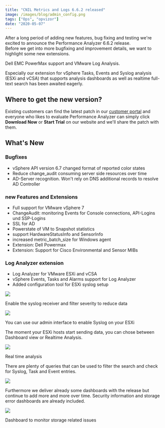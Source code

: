 ```yaml
---
title: "CNIL Metrics and Logs 6.6.2 released"
image: /images/blog/admin_config.png
tags: ["Ops", "opvizor"]
date: "2020-05-07"
---
```


After a long period of adding new features, bug fixing and testing we're excited to announce the Performance Analyzer 6.6.2 release.  
Before we get into more bugfixing and improvement details, we want to highlight some new extensions.

Dell EMC PowerMax support and VMware Log Analysis.

Especially our extension for vSphere Tasks, Events and Syslog analysis (ESXi and vCSA) that supports analysis dashboards as well as realtime full-text search has been awaited eagerly.

## Where to get the new version?

Existing customers can find the latest patch in our [customer portal](https://www.opvizor.com/activecustomer/) and everyone who likes to evaluate Performance Analyzer can simply click **Download Now** or **Start Trial** on our website and we'll share the patch with them.

## What's New

### Bugfixes

- vSphere API version 6.7 changed format of reported color states
- Reduce change\_audit consuming server side resources over time
- AD-Server recognition. Won't rely on DNS additional records to resolve AD Controller

### new Features and Extensions

- Full support for VMware vSphere 7
- ChangeAudit: monitoring Events for Console connections, API-Logins und SSP-Logins
- SSL for AD
- Powerstate of VM to Snapshot statistics
- support HardwareStatusInfo and SensorInfo
- increased metric\_batch\_size for Windows agent
- Extension: Dell Powermax
- Extension: Support for Cisco Environmental and Sensor MIBs

### Log Analyzer extension

- Log Analyzer for VMware ESXi and vCSA
- vSphere Events, Tasks and Alarms support for Log Analyzer
- Added configuration tool for ESXi syslog setup

![](/images/blog/admin_config.png)

Enable the syslog receiver and filter severity to reduce data

![](/images/blog/admin_config-change-esx-896x1024.png)

You can use our admin interface to enable Syslog on your ESXi

The moment your ESXi hosts start sending data, you can chose between Dashboard view or Realtime Analysis.

![](/images/blog/Explore-1024x984.png)

Real time analysis

There are plenty of queries that can be used to filter the search and check for Syslog, Task and Event entries.

![](/images/blog/explore-detail-1024x517.png)

Furthermore we deliver already some dashboards with the release but continue to add more and more over time. Security information and storage error dashboards are already included.

![](/images/blog/dashboard-2-1024x415.png)

Dashboard to monitor storage related issues
